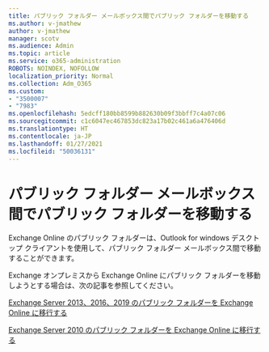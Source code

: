 ```yaml
---
title: パブリック フォルダー メールボックス間でパブリック フォルダーを移動する
ms.author: v-jmathew
author: v-jmathew
manager: scotv
ms.audience: Admin
ms.topic: article
ms.service: o365-administration
ROBOTS: NOINDEX, NOFOLLOW
localization_priority: Normal
ms.collection: Adm_O365
ms.custom:
- "3500007"
- "7983"
ms.openlocfilehash: 5edcff180bb8599b882630b09f3bbff7c4a07c06
ms.sourcegitcommit: c1c6047ec467853dc823a17b02c461a6a476406d
ms.translationtype: HT
ms.contentlocale: ja-JP
ms.lasthandoff: 01/27/2021
ms.locfileid: "50036131"
---
```

# <a name="move-public-folders-between-public-folder-mailboxes"></a>パブリック フォルダー メールボックス間でパブリック フォルダーを移動する

Exchange Online のパブリック フォルダーは、Outlook for windows デスクトップ クライアントを使用して、パブリック フォルダー メールボックス間で移動することができます。

Exchange オンプレミスから Exchange Online にパブリック フォルダーを移動しようとする場合は、次の記事を参照してください。

[Exchange Server 2013、2016、2019 のパブリック フォルダーを Exchange Online に移行する](https://aka.ms/ModernPFToEXO)

[Exchange Server 2010 のパブリック フォルダーを Exchange Online に移行する](https://aka.ms/LegacyPFToEXO)
